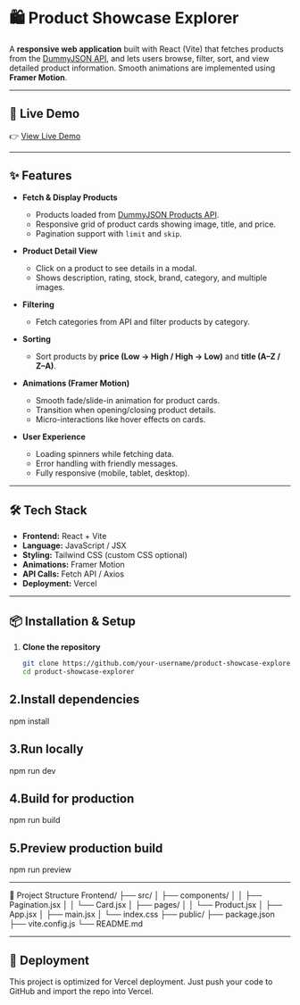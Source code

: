 # 🛍️ Product Showcase Explorer

A **responsive web application** built with React (Vite) that fetches products from the [DummyJSON API](https://dummyjson.com/products), and lets users browse, filter, sort, and view detailed product information. Smooth animations are implemented using **Framer Motion**.

---
## 🔗 Live Demo

👉 [View Live Demo](https://product-view-hcry.vercel.app/) 

---

## ✨ Features

- **Fetch & Display Products**  
  - Products loaded from [DummyJSON Products API](https://dummyjson.com/products).  
  - Responsive grid of product cards showing image, title, and price.  
  - Pagination support with `limit` and `skip`.

- **Product Detail View**  
  - Click on a product to see details in a modal.  
  - Shows description, rating, stock, brand, category, and multiple images.  

- **Filtering**  
  - Fetch categories from API and filter products by category.  

- **Sorting**  
  - Sort products by **price (Low → High / High → Low)** and **title (A–Z / Z–A)**.  

- **Animations (Framer Motion)**  
  - Smooth fade/slide-in animation for product cards.  
  - Transition when opening/closing product details.  
  - Micro-interactions like hover effects on cards.  

- **User Experience**  
  - Loading spinners while fetching data.  
  - Error handling with friendly messages.  
  - Fully responsive (mobile, tablet, desktop).  

---

## 🛠️ Tech Stack

- **Frontend:** React + Vite  
- **Language:** JavaScript / JSX  
- **Styling:** Tailwind CSS (custom CSS optional)  
- **Animations:** Framer Motion  
- **API Calls:** Fetch API / Axios  
- **Deployment:** Vercel  

---

## 📦 Installation & Setup

1. **Clone the repository**
   ```bash
   git clone https://github.com/your-username/product-showcase-explorer.git
   cd product-showcase-explorer
## 2.Install dependencies

npm install


## 3.Run locally

npm run dev


## 4.Build for production

npm run build


## 5.Preview production build

npm run preview

---
📂 Project Structure
Frontend/
├── src/
│   ├── components/
│   │   ├── Pagination.jsx
│   │   └── Card.jsx
│   ├── pages/
│   │   └── Product.jsx
│   ├── App.jsx
│   ├── main.jsx
│   └── index.css
├── public/
├── package.json
├── vite.config.js
└── README.md

---
## 🚀 Deployment

This project is optimized for Vercel deployment.
Just push your code to GitHub and import the repo into Vercel.
